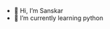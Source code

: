 - 👋 Hi, I’m Sanskar
- 🌱 I’m currently learning python 


<!---
itssanskar1234/itssanskar1234 is a ✨ special ✨ repository because its `README.md` (this file) appears on your GitHub profile.
You can click the Preview link to take a look at your changes.
--->
